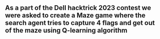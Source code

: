 ## As a part of the Dell hacktrick 2023 contest we were asked to create a Maze game where the search agent tries to capture 4 flags and get out of the maze using Q-learning algorithm 
